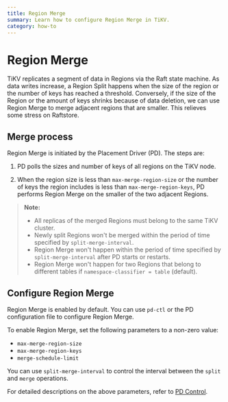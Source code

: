 ```yaml
---
title: Region Merge
summary: Learn how to configure Region Merge in TiKV.
category: how-to
---
```


# Region Merge

TiKV replicates a segment of data in Regions via the Raft state machine. As data writes increase, a Region Split happens when the size of the region or the number of keys has reached a threshold. Conversely, if the size of the Region or the amount of keys shrinks because of data deletion, we can use Region Merge to merge adjacent regions that are smaller. This relieves some stress on Raftstore.


## Merge process

Region Merge is initiated by the Placement Driver (PD). The steps are:

1. PD polls the sizes and number of keys of all regions on the TiKV node.

2. When the region size is less than `max-merge-region-size` or the number of keys the region includes is less than `max-merge-region-keys`, PD performs Region Merge on the smaller of the two adjacent Regions.

> **Note:**
>
> - All replicas of the merged Regions must belong to the same TiKV cluster.
> - Newly split Regions won't be merged within the period of time specified by `split-merge-interval`.
> - Region Merge won't happen within the period of time specified by `split-merge-interval` after PD starts or restarts.
>- Region Merge won't happen for two Regions that belong to different tables if `namespace-classifier = table` (default).

## Configure Region Merge

Region Merge is enabled by default. You can use `pd-ctl` or the PD configuration file to configure Region Merge.

To enable Region Merge, set the following parameters to a non-zero value:

- `max-merge-region-size`
- `max-merge-region-keys`
- `merge-schedule-limit`

You can use `split-merge-interval` to control the interval between the `split` and `merge` operations.

For detailed descriptions on the above parameters, refer to [PD Control](../../reference/tools/pd-control.md).
